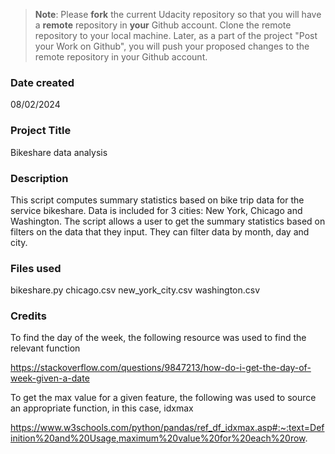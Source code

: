 >**Note**: Please **fork** the current Udacity repository so that you will have a **remote** repository in **your** Github account. Clone the remote repository to your local machine. Later, as a part of the project "Post your Work on Github", you will push your proposed changes to the remote repository in your Github account.

### Date created
08/02/2024

### Project Title
Bikeshare data analysis

### Description
This script computes summary statistics based on bike trip data for the service bikeshare. Data is included for 3 cities: New York, Chicago and Washington. The script allows a user to get the summary statistics based on filters on the data that they input. They can filter data by month, day and city. 

### Files used
bikeshare.py
chicago.csv
new_york_city.csv
washington.csv

### Credits

To find the day of the week, the following resource was used to find the relevant function

https://stackoverflow.com/questions/9847213/how-do-i-get-the-day-of-week-given-a-date

To get the max value for a given feature, the following was used to source an appropriate function, in this case, idxmax

https://www.w3schools.com/python/pandas/ref_df_idxmax.asp#:~:text=Definition%20and%20Usage,maximum%20value%20for%20each%20row.